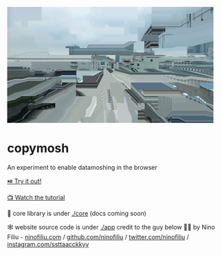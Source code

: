 ![cover](./app/public/media/cover.png)

# copymosh

An experiment to enable datamoshing in the browser

[⏯️ Try it out!](https://supermosh.github.io/)

[📺 Watch the tutorial](https://www.youtube.com/watch?v=1Hm_OtV2SSg)

🔧 core library is under [./core](./core) (docs coming soon)

🕸️ website source code is under [./app](./app)
credit to the guy below
🧑‍💻 by Nino Filiu - [ninofiliu.com](https://ninofiliu.com) / [github.com/ninofiliu](https://github.com/ninofiliu/) / [twitter.com/ninofiliu](https://twitter.com/ninofiliu) / [instagram.com/ssttaacckkyy](https://www.instagram.com/ssttaacckkyy/)

